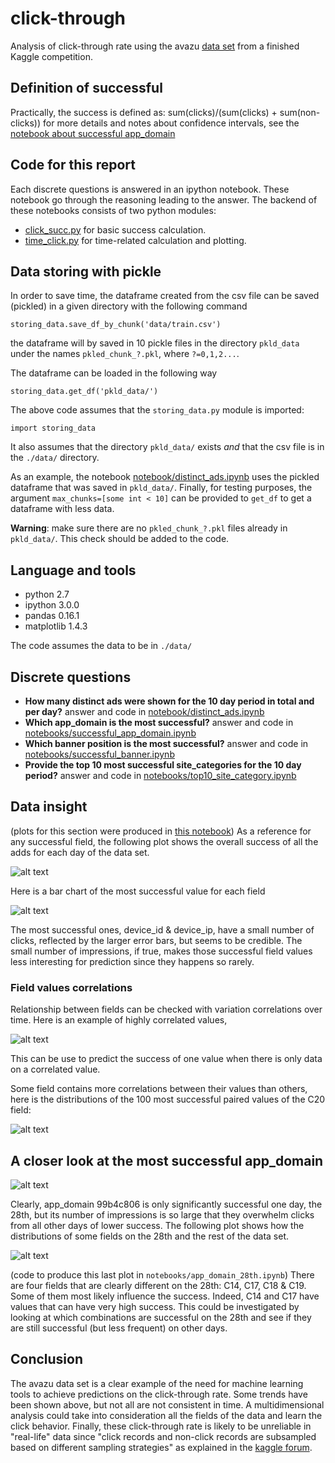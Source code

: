 # click-through
Analysis of click-through rate using the avazu [data set](https://www.kaggle.com/c/avazu-ctr-prediction/download/train.gz)
from a finished Kaggle competition.

## Definition of successful
Practically, the success is defined as:
sum(clicks)/(sum(clicks) + sum(non-clicks))
for more details and notes about confidence intervals,
see the [notebook about successful app_domain](https://github.com/jfraj/click-through/blob/master/notebooks/successful_app_domain.ipynb)

## Code for this report
Each discrete questions is answered in an ipython notebook.
These notebook go through the reasoning leading to the answer.
The backend of these notebooks consists of two python modules:

* [click_succ.py](https://github.com/jfraj/click-through/blob/master/click_succ.py) for basic success calculation.
* [time_click.py](https://github.com/jfraj/click-through/blob/master/time_click.py) for time-related calculation and plotting.


## Data storing with pickle
In order to save time, the dataframe created from the csv file
can be saved (pickled) in a given directory with the following command

`storing_data.save_df_by_chunk('data/train.csv')`

the dataframe will by saved in 10 pickle files in the directory `pkld_data`
under the names `pkled_chunk_?.pkl`, where `?=0,1,2...`.

The dataframe can be loaded in the following way

`storing_data.get_df('pkld_data/')`

The above code assumes that the `storing_data.py` module is imported:

`import storing_data`

It also assumes that the directory `pkld_data/` exists
*and* that the csv file is in the `./data/` directory.

As an example, the notebook [notebook/distinct_ads.ipynb](https://github.com/jfraj/click-through/blob/master/notebooks/distinct_ads.ipynb) uses the pickled dataframe that was saved in `pkld_data/`.
Finally, for testing purposes, the argument `max_chunks=[some int < 10]`
can be provided to `get_df` to get a dataframe with less data.

**Warning**: make sure there are no `pkled_chunk_?.pkl` files
already in `pkld_data/`. This check should be added to the code.

## Language and tools
* python 2.7
* ipython 3.0.0
* pandas 0.16.1
* matplotlib 1.4.3

The code assumes the data to be in `./data/`

## Discrete questions

* **How many distinct ads were shown for the 10 day period in total and per day?**
answer and code in [notebook/distinct_ads.ipynb](https://github.com/jfraj/click-through/blob/master/notebooks/distinct_ads.ipynb)
* **Which app_domain is the most successful?**
answer and code in [notebooks/successful_app_domain.ipynb](https://github.com/jfraj/click-through/blob/master/notebooks/successful_app_domain.ipynb)
* **Which banner position is the most successful?**
answer and code in [notebooks/successful_banner.ipynb](https://github.com/jfraj/click-through/blob/master/notebooks/successful_banner.ipynb)
* **Provide the top 10 most successful site_categories for the 10 day period?**
answer and code in [notebooks/top10_site_category.ipynb](https://github.com/jfraj/click-through/blob/master/notebooks/top10_site_category.ipynb)

## Data insight
(plots for this section were produced in [this notebook](https://github.com/jfraj/click-through/blob/master/notebooks/data_insight.ipynb))
As a reference for any successful field, the following plot
shows the overall success of all the adds for each day of the data set.

![alt text](https://raw.githubusercontent.com/jfraj/click-through/master/plots/all_success.png)


Here is a bar chart of the most successful value for each field

![alt text](https://raw.githubusercontent.com/jfraj/click-through/master/plots/most_success.png)

The most successful ones, device_id & device_ip, have a small number of clicks, reflected by the larger error bars, but seems to be credible.
The small number of impressions, if true, makes those successful field values less interesting for prediction since they happens so rarely.


### Field values correlations
Relationship between fields can be checked with variation correlations over time.  Here is an example of highly correlated values,

![alt text](https://raw.githubusercontent.com/jfraj/click-through/master/plots/high_corr_ex.png)

This can be use to predict the success of one value when there is only data on a correlated value.

Some field contains more correlations between their values than others, here is the distributions of the 100 most successful paired values of the C20 field:

![alt text](https://raw.githubusercontent.com/jfraj/click-through/master/plots/corr_C20.png)

## A closer look at the most successful app_domain

![alt text](https://raw.githubusercontent.com/jfraj/click-through/master/plots/app_domain_success_trend.png)

Clearly, app_domain 99b4c806 is only significantly successful one day, the 28th, but its number of impressions is so large that they overwhelm clicks from all other days of lower success.  The following plot shows how the distributions of some fields on the 28th and the rest of the data set.

![alt text](https://raw.githubusercontent.com/jfraj/click-through/master/plots/app_domain_28th.png)

(code to produce this last plot in `notebooks/app_domain_28th.ipynb`)
There are four fields that are clearly different on the 28th: C14, C17, C18 & C19.  Some of them most likely influence the success.  Indeed, C14 and C17 have values that can have very high success.  This could be investigated by looking at which combinations are successful on the 28th and see if they are still successful (but less frequent) on other days.

## Conclusion
The avazu data set is a clear example of the need for machine learning tools to achieve predictions on the click-through rate. Some trends have been shown above, but not all are not consistent in time.  A multidimensional analysis could take into consideration all the fields of the data and learn the click behavior.  Finally, these click-through rate is likely to be unreliable in "real-life" data since "click records and non-click records are subsampled based on different sampling strategies" as explained in the [kaggle forum](https://www.kaggle.com/c/avazu-ctr-prediction/forums/t/10782/q-a).
